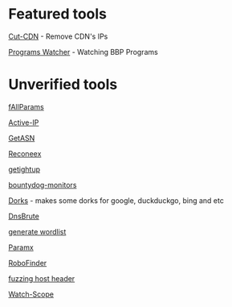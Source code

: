 # Featured tools
[Cut-CDN](https://github.com/ImAyrix/cut-cdn/) - Remove CDN's IPs

[Programs Watcher](https://github.com/Alikhalkhali/programs-watcher) - Watching BBP Programs 

# Unverified tools
[fAllParams](https://github.com/mha4065/fAllParams)



[Active-IP](https://github.com/Alikhalkhali/active-ip)

[GetASN](https://github.com/mrvcoder/GetASN)

[Reconeex](https://github.com/Geexirooz/reconeex)

[getightup](https://github.com/Geexirooz/getrightup)

[bountydog-monitors](https://github.com/Geexirooz/bountydog)

[Dorks](https://github.com/omidxrz/dorky) - makes some dorks for google, duckduckgo, bing and etc

[DnsBrute](https://github.com/mha4065/dnsbrute)

[generate wordlist](https://github.com/mrmeeseeks01/BackupX)

[Paramx](https://github.com/mrmeeseeks01/Paramx)

[RoboFinder](https://github.com/maverick0o0/RoboFinder/tree/main)

[fuzzing host header](https://github.com/mha4065/hfuzz)

[Watch-Scope](https://github.com/mha4065/watchdog)

